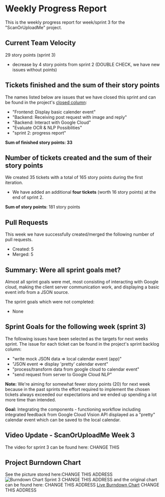 # Weekly Progress Report
This is the weekly progress report for week/sprint 3 for the "ScanOrUploadMe" project.

## Current Team Velocity
29 story points (sprint 3)

- decrease by 4 story points from sprint 2 (DOUBLE CHECK, we have new issues without points)

## Tickets finished and the sum of their story points
The names listed below are issues that we have closed this sprint and can be found in the project's [closed column](https://github.com/IOOPM-UU/ScanOrUploadMe/projects/1): 
- "Frontend: Display basic calender event"
- "Backend: Receiving post request with image and reply"
- "Backend: Interact with Google Cloud"
- "Evaluate OCR & NLP Possiblities"
- "sprint 2: progress report"

**Sum of finished story points: 33**

##  Number of tickets created and the sum of their story points
We created 35 tickets with a total of 165 story points during the first iteration. 

- We have added an additional **four tickets** (worth 16 story points) at the end of sprint 2.

**Sum of story points**: 181 story points

## Pull Requests
This week we have successfully created/merged the following number of pull requests. 
- Created: 5
- Merged: 5

## Summary: Were all sprint goals met?
Almost all sprint goals were met, most consisting of interacting with Google cloud, making the client server communication work, and displaying a basic event info from a JSON source.

The sprint goals which were not completed:
- None

## Sprint Goals for the following week (sprint 3)
The following issues have been selected as the targets for next weeks sprint. The issue for each ticket can be found in the project's sprint backlog column: 

- "write mock JSON data => local calendar event (app)"
- "JSON event => display 'pretty' calendar event"
- "process/transform data from google cloud to calendar event"
- "send request from server to Google Cloud NLP"

**Note:** We're aiming for somewhat fewer story points (20) for next week because in the past sprints the effort required to implement the chosen tickets always exceeded our expectations and we ended up spending a lot more time than intended.  

**Goal:** Integrating the components - functioning workflow including integrated feedback from Google Cloud Vision API displayed as a "pretty" calendar event which can be saved to the local calendar. 

## Video Update - ScanOrUploadMe Week 3
The video for sprint 3 can be found here:  CHANGE THIS 

## Project Burndown Chart
See the picture stored here:CHANGE THIS ADDRESS ![Burndown Chart Sprint 3](./burndown_chart_week_dos.png ) CHANGE THIS ADDRESS and the original chart can be found here: CHANGE THIS ADDRESS [Live Burndown Chart](https://docs.google.com/spreadsheets/d/12GmSHIXMWHx2LpgqF7Fsc416dBMk8yJf_pnBWDaJ7bY/edit?usp=sharing) CHANGE THIS ADDRESS
